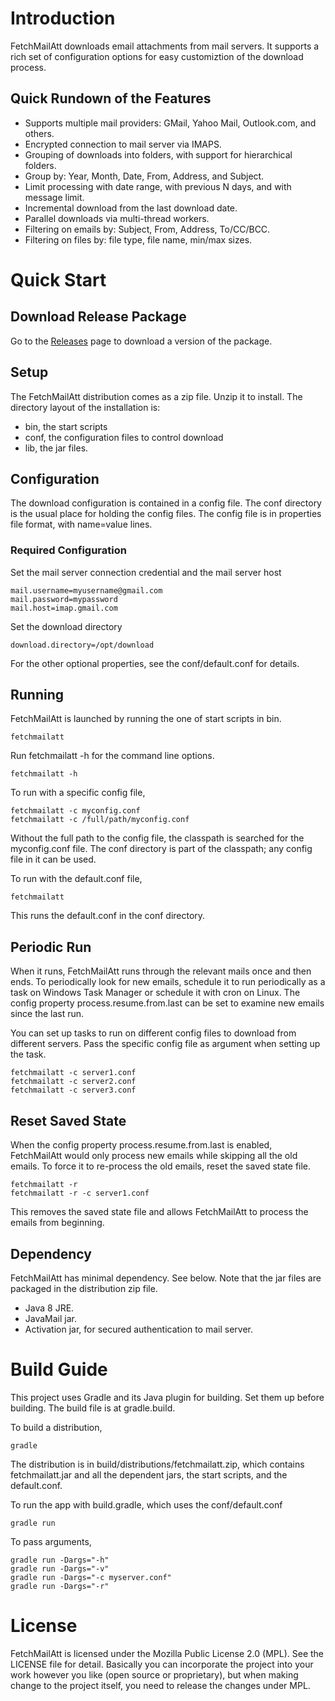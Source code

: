 
# Introduction <a name="Introduction"/>

FetchMailAtt downloads email attachments from mail servers.
It supports a rich set of configuration options for easy customiztion
of the download process.

## Quick Rundown of the Features

- Supports multiple mail providers: GMail, Yahoo Mail, Outlook.com, and others.
- Encrypted connection to mail server via IMAPS.
- Grouping of downloads into folders, with support for hierarchical folders.
- Group by: Year, Month, Date, From, Address, and Subject.
- Limit processing with date range, with previous N days, and with message limit.
- Incremental download from the last download date.
- Parallel downloads via multi-thread workers.
- Filtering on emails by: Subject, From, Address, To/CC/BCC.
- Filtering on files by: file type, file name, min/max sizes.

# Quick Start <a name="QuickStart"/>

## Download Release Package

Go to the [Releases](https://github.com/williamw520/fetchmailatt/releases) page to download a version of the package. 

## Setup

The FetchMailAtt distribution comes as a zip file.  Unzip it to install.  The directory layout of the installation is:

- bin, the start scripts
- conf, the configuration files to control download
- lib, the jar files.

## Configuration

The download configuration is contained in a config file.  The conf directory
is the usual place for holding the config files.  The config file is in properties
file format, with name=value lines.

### Required Configuration

Set the mail server connection credential and the mail server host

    mail.username=myusername@gmail.com
    mail.password=mypassword
    mail.host=imap.gmail.com

Set the download directory

    download.directory=/opt/download

For the other optional properties, see the conf/default.conf for details.


## Running

FetchMailAtt is launched by running the one of start scripts in bin.

    fetchmailatt

Run fetchmailatt -h for the command line options.

    fetchmailatt -h

To run with a specific config file,

    fetchmailatt -c myconfig.conf
    fetchmailatt -c /full/path/myconfig.conf

Without the full path to the config file, the classpath is searched
for the myconfig.conf file.  The conf directory is part of the classpath;
any config file in it can be used.

To run with the default.conf file,

    fetchmailatt

This runs the default.conf in the conf directory.


## Periodic Run

When it runs, FetchMailAtt runs through the relevant mails once and then
ends.  To periodically look for new emails, schedule it to run periodically
as a task on Windows Task Manager or schedule it with cron on Linux.  The config 
property process.resume.from.last can be set to examine new emails
since the last run.

You can set up tasks to run on different config files to download from different servers.
Pass the specific config file as argument when setting up the task.

    fetchmailatt -c server1.conf
    fetchmailatt -c server2.conf
    fetchmailatt -c server3.conf


## Reset Saved State

When the config property process.resume.from.last is enabled, FetchMailAtt would
only process new emails while skipping all the old emails.  To force it to re-process
the old emails, reset the saved state file.

    fetchmailatt -r
    fetchmailatt -r -c server1.conf

This removes the saved state file and allows FetchMailAtt to process the emails from
beginning.


## Dependency

FetchMailAtt has minimal dependency.  See below.  Note that the jar files
are packaged in the distribution zip file.

* Java 8 JRE.
* JavaMail jar.
* Activation jar, for secured authentication to mail server.


# Build Guide <a name="DevGuide"/>

This project uses Gradle and its Java plugin for building.  Set them up before building.
The build file is at gradle.build.

To build a distribution,

    gradle

The distribution is in build/distributions/fetchmailatt.zip, which contains
fetchmailatt.jar and all the dependent jars, the start scripts, and the default.conf.

To run the app with build.gradle, which uses the conf/default.conf

    gradle run

To pass arguments,

    gradle run -Dargs="-h"
    gradle run -Dargs="-v"
    gradle run -Dargs="-c myserver.conf"
    gradle run -Dargs="-r"


# License

FetchMailAtt is licensed under the Mozilla Public License 2.0 (MPL).  See the
LICENSE file for detail.  Basically you can incorporate the project into your
work however you like (open source or proprietary), but when making change
to the project itself, you need to release the changes under MPL.

